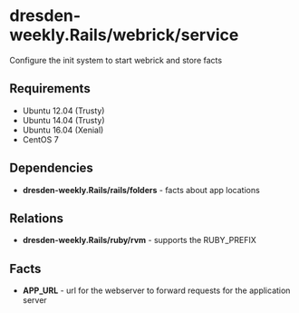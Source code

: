 dresden-weekly.Rails/webrick/service
======================

Configure the init system to start webrick and store facts

Requirements
------------

* Ubuntu 12.04 (Trusty)
* Ubuntu 14.04 (Trusty)
* Ubuntu 16.04 (Xenial)
* CentOS 7

Dependencies
------------

* **dresden-weekly.Rails/rails/folders** - facts about app locations

Relations
---------

* **dresden-weekly.Rails/ruby/rvm** - supports the RUBY_PREFIX

Facts
-----

* **APP_URL** - url for the webserver to forward requests for the application server
